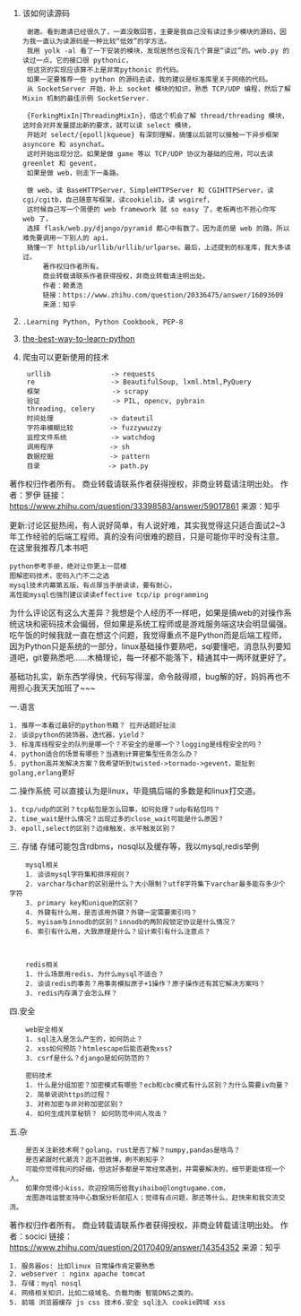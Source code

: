 1. 该如何读源码

        谢邀。看到邀请已经很久了，一直没敢回答，主要是我自己没有读过多少模块的源码，因为我一直认为读源码是一种比较“低效”的学方法。
		我用 yolk -al 看了一下安装的模块，发现居然也没有几个算是“读过”的。web.py 的读过一点，它的接口很 pythonic，
		但这货的实现应该算不上是非常pythonic 的代码。
		如果一定要推荐一些 python 的源码去读，我的建议是标准库里关于网络的代码。
		从 SocketServer 开始，补上 socket 模块的知识，熟悉 TCP/UDP 编程，然后了解 Mixin 机制的最佳示例 SocketServer.

		{ForkingMixIn|ThreadingMixIn}，借这个机会了解 thread/threading 模块，这时会对并发量提出新的要求，就可以读 select 模块，
		开始对 select/{epoll|kqueue} 有深刻理解，搞懂以后就可以接触一下异步框架 asyncore 和 asynchat。
		这时开始出现分岔。如果是做 game 等以 TCP/UDP 协议为基础的应用，可以去读 greenlet 和 gevent，
		如果是做 web，则走下一条路。

		做 web，读 BaseHTTPServer、SimpleHTTPServer 和 CGIHTTPServer，读 cgi/cgitb，自己随意写框架，读cookielib，读 wsgiref，
		这时候自己写一个简便的 web framework 就 so easy 了，老板再也不担心你写 web 了，
		选择 flask/web.py/django/pyramid 都心中有数了。因为走的是 web 的路，所以难免要调用一下别人的 api，
		搞懂一下 httplib/urllib/urllib/urlparse。最后，上述提到的标准库，我大多读过。
			著作权归作者所有。
			商业转载请联系作者获得授权，非商业转载请注明出处。
			作者：赖勇浩
			链接：https://www.zhihu.com/question/20336475/answer/16093609
			来源：知乎

2. `.Learning Python, Python Cookbook, PEP-8`
3. [the-best-way-to-learn-python](http://code.tutsplus.com/tutorials/the-best-way-to-learn-python--net-26288)
4. 爬虫可以更新使用的技术

        
		urllib 				 -> requests
		re      			 -> BeautifulSoup, lxml.html,PyQuery
		框架    				-> scrapy
		验证	   				-> PIL, opencv, pybrain
		threading, celery 
        时间处理 			  -> dateutil
        字符串模糊比较		    -> fuzzywuzzy
		监控文件系统  		 -> watchdog
		调用程序     		  -> sh
        数据挖掘    		  -> pattern
        目录        		   -> path.py


著作权归作者所有。
商业转载请联系作者获得授权，非商业转载请注明出处。
作者：罗伊
链接：https://www.zhihu.com/question/33398583/answer/59017861
来源：知乎

更新:讨论区挺热闹，有人说好简单，有人说好难，其实我觉得这只适合面试2~3年工作经验的后端工程师。真的没有问很难的题目，只是可能你平时没有注意。
在这里我推荐几本书吧

	python参考手册，绝对让你更上一层楼
	图解密码技术，密码入门不二之选
	mysql技术内幕第五版，有点厚当手册读读，要有耐心，
	高性能mysql也强烈建议读读effective tcp/ip programming

为什么评论区有这么大差异？我想是个人经历不一样吧，如果是搞web的对操作系统这块和密码技术会偏弱，但如果是系统工程师或是游戏服务端这块会明显偏强。吃午饭的时候我就一直在想这个问题，我觉得重点不是Python而是后端工程师，因为Python只是系统的一部分，linux基础操作要熟吧，sql要懂吧，消息队列要知道吧，git要熟悉吧......木桶理论，每一环都不能落下，精通其中一两环就更好了。

基础功扎实，新东西学得快，代码写得溜，命令敲得顺，bug解的好，妈妈再也不用担心我天天加班了~~~

一.语言   

	1. 推荐一本看过最好的python书籍？ 拉开话题好扯淡 
	2. 谈谈python的装饰器，迭代器，yield？ 
	3. 标准库线程安全的队列是哪一个？不安全的是哪一个？logging是线程安全的吗？ 
	4. python适合的场景有哪些？当遇到计算密集型任务怎么办？ 
	5. python高并发解决方案？我希望听到twisted->tornado->gevent，能扯到golang,erlang更好

二.操作系统 可以直接认为是linux，毕竟搞后端的多数是和linux打交道。 

	1. tcp/udp的区别？tcp粘包是怎么回事，如何处理？udp有粘包吗？ 
	2. time_wait是什么情况？出现过多的close_wait可能是什么原因？ 
	3. epoll,select的区别？边缘触发，水平触发区别？


三. 存储 存储可能包含rdbms，nosql以及缓存等，我以mysql,redis举例  
 		 
		mysql相关 
		1. 谈谈mysql字符集和排序规则？ 
		2. varchar与char的区别是什么？大小限制？utf8字符集下varchar最多能存多少个字符 
		3. primary key和unique的区别？ 
		4. 外键有什么用，是否该用外键？外键一定需要索引吗？ 
		5. myisam与innodb的区别？innodb的两阶段锁定协议是什么情况？ 
		6. 索引有什么用，大致原理是什么？设计索引有什么注意点？ 
		
		

		redis相关 
		1. 什么场景用redis，为什么mysql不适合？ 
		2. 谈谈redis的事务？用事务模拟原子+1操作？原子操作还有其它解决方案吗？ 
		3. redis内存满了会怎么样？


四.安全 

		web安全相关 
		1. sql注入是怎么产生的，如何防止？ 
		2. xss如何预防？htmlescape后能否避免xss? 
		3. csrf是什么？django是如何防范的？ 

		密码技术 
		1. 什么是分组加密？加密模式有哪些？ecb和cbc模式有什么区别？为什么需要iv向量？ 
		2. 简单说说https的过程？ 
		3. 对称加密与非对称加密区别？ 
		4. 如何生成共享秘钥？ 如何防范中间人攻击？

五.杂 

		是否关注新技术啊？golang，rust是否了解？numpy,pandas是啥鸟？ 
		是否紧跟时代潮流？逛不逛微博，刷不刷知乎？ 
		可能你觉得我问的好细，但这好多都是平常经常遇到，并需要解决的，细节更能体现一个人。
		如果你觉得小kiss，欢迎投简历给我yihaibo@longtugame.com，
		龙图游戏运营支持中心数据分析部招人；觉得有点问题，那还等什么，赶快来和我交流交流。



著作权归作者所有。
商业转载请联系作者获得授权，非商业转载请注明出处。
作者：socici
链接：https://www.zhihu.com/question/20170409/answer/14354352
来源：知乎

	1. 服务器os: 比如linux 日常操作肯定要熟悉
	2. webserver : nginx apache tomcat
	3. 存储：myql nosql
	4. 网络相关知识，比如二级域名、负载均衡 智能DNS之类的。
	5. 前端 浏览器缓存 js css 技术6.安全 sql注入 cookie跨域 xss